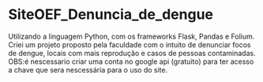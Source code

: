 # SiteOEF_Denuncia_de_dengue
Utilizando a linguagem Python, com os frameworks Flask, Pandas e Folium. Criei um projeto proposto pela faculdade com o intuito de denunciar focos de dengue, locais com mais reprodução e casos de pessoas contaminadas.
OBS:é nescessario criar uma conta no google api (gratuito) para ter acesso a chave que sera nescessária para o uso do site.
